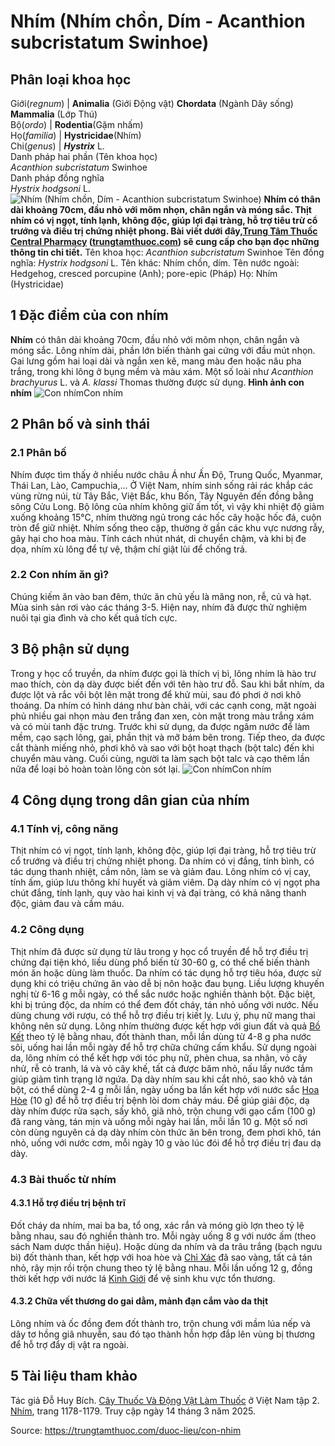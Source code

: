 # Nhím (Nhím chồn, Dím - Acanthion subcristatum Swinhoe)

Phân loại khoa học  
---  
Giới(_regnum_) |  **Animalia** (Giới Động vật) **Chordata** (Ngành Dây sống) **Mammalia** (Lớp Thú)  
Bộ(_ordo_) | **Rodentia**(Gặm nhấm)  
Họ(_familia_) | **Hystricidae**(Nhím)  
Chi(_genus_) | _**Hystrix**_ L.  
Danh pháp hai phần (Tên khoa học)  
_Acanthion subcristatum_ Swinhoe  
Danh pháp đồng nghĩa  
_Hystrix hodgsoni_ L.  
![Nhím \(Nhím chồn, Dím - Acanthion subcristatum Swinhoe\)](https://trungtamthuoc.com/images/others/con-nhim-3-1551.jpg)
**Nhím có thân dài khoảng 70cm, đầu nhỏ với mõm nhọn, chân ngắn và móng sắc. Thịt nhím có vị ngọt, tính lạnh, không độc, giúp lợi đại tràng, hỗ trợ tiêu trừ cổ trướng và điều trị chứng nhiệt phong. Bài viết dưới đây,[Trung Tâm Thuốc Central Pharmacy](https://trungtamthuoc.com/ "Trung Tâm Thuốc Central Pharmacy") ([trungtamthuoc.com](https://trungtamthuoc.com/ "trungtamthuoc.com")) sẽ cung cấp cho bạn đọc những thông tin chi tiết.**
Tên khoa học: _Acanthion subcristatum_ Swinhoe
Tên đồng nghĩa: _Hystrix hodgsoni_ L.
Tên khác: Nhím chồn, dím.
Tên nước ngoài: Hedgehog, cresced porcupine (Anh); pore-epic (Pháp)
Họ: Nhím (Hystricidae)
##  1 Đặc điểm của con nhím
**Nhím** có thân dài khoảng 70cm, đầu nhỏ với mõm nhọn, chân ngắn và móng sắc. Lông nhím dài, phần lớn biến thành gai cứng với đầu mút nhọn. Gai lưng gồm hai loại dài và ngắn xen kẽ, mang màu đen hoặc nâu pha trắng, trong khi lông ở bụng mềm và màu xám.
Một số loài như _Acanthion brachyurus_ L. và _A. klassi_ Thomas thường được sử dụng.
**Hình ảnh con nhím**
![Con nhím](https://trungtamthuoc.com/images/item/Con-nhim-2.jpg)Con nhím
##  2 Phân bố và sinh thái
### 2.1 Phân bố
Nhím được tìm thấy ở nhiều nước châu Á như Ấn Độ, Trung Quốc, Myanmar, Thái Lan, Lào, Campuchia,... Ở Việt Nam, nhím sinh sống rải rác khắp các vùng rừng núi, từ Tây Bắc, Việt Bắc, khu Bốn, Tây Nguyên đến đồng bằng sông Cửu Long.
Bộ lông của nhím không giữ ấm tốt, vì vậy khi nhiệt độ giảm xuống khoảng 15°C, nhím thường ngủ trong các hốc cây hoặc hốc đá, cuộn tròn để giữ nhiệt.
Nhím sống theo cặp, thường ở gần các khu vực nương rẫy, gây hại cho hoa màu. Tính cách nhút nhát, di chuyển chậm, và khi bị đe dọa, nhím xù lông để tự vệ, thậm chí giật lùi để chống trả. 
### 2.2 Con nhím ăn gì?
Chúng kiếm ăn vào ban đêm, thức ăn chủ yếu là măng non, rễ, củ và hạt. Mùa sinh sản rơi vào các tháng 3-5. Hiện nay, nhím đã được thử nghiệm nuôi tại gia đình và cho kết quả tích cực.
##  3 Bộ phận sử dụng
Trong y học cổ truyền, da nhím được gọi là thích vị bì, lông nhím là hào trư mao thích, còn dạ dày được biết đến với tên hào trư đỗ.
Sau khi bắt nhím, da được lột và rắc vôi bột lên mặt trong để khử mùi, sau đó phơi ở nơi khô thoáng. Da nhím có hình dáng như bàn chải, với các cạnh cong, mặt ngoài phủ nhiều gai nhọn màu đen trắng đan xen, còn mặt trong màu trắng xám và có mùi tanh đặc trưng.
Trước khi sử dụng, da được ngâm nước để làm mềm, cạo sạch lông, gai, phần thịt và mỡ bám bên trong. Tiếp theo, da được cắt thành miếng nhỏ, phơi khô và sao với bột hoạt thạch (bột talc) đến khi chuyển màu vàng. Cuối cùng, người ta làm sạch bột talc và cạo thêm lần nữa để loại bỏ hoàn toàn lông còn sót lại.
![Con nhím](https://trungtamthuoc.com/images/item/Con-nhim-1.jpg)Con nhím
##  4 Công dụng trong dân gian của nhím
### 4.1 Tính vị, công năng
Thịt nhím có vị ngọt, tính lạnh, không độc, giúp lợi đại tràng, hỗ trợ tiêu trừ cổ trướng và điều trị chứng nhiệt phong.
Da nhím có vị đắng, tính bình, có tác dụng thanh nhiệt, cầm nôn, làm se và giảm đau.
Lông nhím có vị cay, tính ấm, giúp lưu thông khí huyết và giảm viêm.
Dạ dày nhím có vị ngọt pha chút đắng, tính lạnh, quy vào hai kinh vị và đại tràng, có khả năng thanh độc, giảm đau và cầm máu.
### 4.2 Công dụng
Thịt nhím đã được sử dụng từ lâu trong y học cổ truyền để hỗ trợ điều trị chứng đại tiện khó, liều dùng phổ biến từ 30-60 g, có thể chế biến thành món ăn hoặc dùng làm thuốc.
Da nhím có tác dụng hỗ trợ tiêu hóa, được sử dụng khi có triệu chứng ăn vào dễ bị nôn hoặc đau bụng. Liều lượng khuyến nghị từ 6-16 g mỗi ngày, có thể sắc nước hoặc nghiền thành bột. Đặc biệt, khi bị trúng độc, da nhím có thể đem đốt cháy, tán nhỏ uống với nước. Nếu dùng chung với rượu, có thể hỗ trợ điều trị kiết lỵ. Lưu ý, phụ nữ mang thai không nên sử dụng.
Lông nhím thường được kết hợp với giun đất và quả [Bồ Kết](https://trungtamthuoc.com/duoc-lieu/bo-ket "Bồ Kết") theo tỷ lệ bằng nhau, đốt thành than, mỗi lần dùng từ 4-8 g pha nước sôi, uống hai lần mỗi ngày để hỗ trợ chữa chứng cấm khẩu.
Sử dụng ngoài da, lông nhím có thể kết hợp với tóc phụ nữ, phèn chua, sa nhân, vỏ cây nhử, rễ cỏ tranh, lá và vỏ cây khế, tất cả được băm nhỏ, nấu lấy nước tắm giúp giảm tình trạng lở ngứa.
Dạ dày nhím sau khi cắt nhỏ, sao khô và tán bột, có thể dùng 2-4 g mỗi lần, ngày uống ba lần kết hợp với nước sắc [Hoa Hòe](https://trungtamthuoc.com/duoc-lieu/hoe "Hoa Hòe") (10 g) để hỗ trợ điều trị bệnh lòi dom chảy máu. Để giúp giải độc, dạ dày nhím được rửa sạch, sấy khô, giã nhỏ, trộn chung với gạo cẩm (100 g) đã rang vàng, tán mịn và uống mỗi ngày hai lần, mỗi lần 10 g. Một số nơi còn dùng nguyên cả dạ dày nhím còn thức ăn bên trong, đem phơi khô, tán nhỏ, uống với nước cơm, mỗi ngày 10 g vào lúc đói để hỗ trợ điều trị đau dạ dày.
### 4.3 Bài thuốc từ nhím
#### 4.3.1 Hỗ trợ điều trị bệnh trĩ
Đốt cháy da nhím, mai ba ba, tổ ong, xác rắn và móng giò lợn theo tỷ lệ bằng nhau, sau đó nghiền thành tro. Mỗi ngày uống 8 g với nước ấm (theo sách Nam dược thần hiệu).
Hoặc dùng da nhím và da trâu trắng (bạch ngưu bì) đốt thành than, kết hợp với hoa hòe và [Chỉ Xác](https://trungtamthuoc.com/duoc-lieu/chi-xac-60 "Chỉ Xác") đã sao vàng, tất cả tán nhỏ, rây mịn rồi trộn chung theo tỷ lệ bằng nhau. Mỗi lần uống 12 g, đồng thời kết hợp với nước lá [Kinh Giới](https://trungtamthuoc.com/duoc-lieu/kinh-gioi-74 "Kinh Giới") để vệ sinh khu vực tổn thương.
#### 4.3.2 Chữa vết thương do gai dằm, mảnh đạn cắm vào da thịt
Lông nhím và ốc đồng đem đốt thành tro, trộn chung với mầm lúa nếp và dây tơ hồng giã nhuyễn, sau đó tạo thành hỗn hợp đắp lên vùng bị thương để hỗ trợ đẩy dị vật ra ngoài.
##  5 Tài liệu tham khảo
Tác giả Đỗ Huy Bích. [Cây Thuốc Và Động Vật Làm Thuốc](https://trungtamthuoc.com/bai-viet/doc-online-va-tai-mien-phi-pdf-sach-cay-thuoc-va-dong-vat-lam-thuoc-o-viet-nam "Cây Thuốc Và Động Vật Làm Thuốc") ở Việt Nam tập 2. [Nhím](https://trungtamthuoc.com/upload/pdf/cay-thuoc-va-dong-vat-lam-thuoc-tap-2-trungtamthuoc.com.pdf), trang 1178-1179. Truy cập ngày 14 tháng 3 năm 2025.


Source: https://trungtamthuoc.com/duoc-lieu/con-nhim